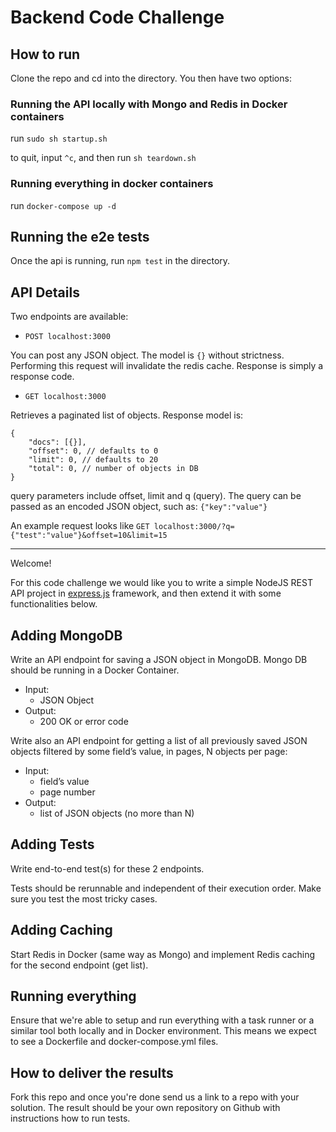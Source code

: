 # Backend Code Challenge


## How to run

Clone the repo and cd into the directory. You then have two options:

### Running the API locally with Mongo and Redis in Docker containers

run `sudo sh startup.sh`

to quit, input `^c`, and then run  `sh teardown.sh`

### Running everything in docker containers

run `docker-compose up -d`

## Running the e2e tests

Once the api is running, run `npm test` in the directory.

## API Details

Two endpoints are available:

- `POST localhost:3000`

You can post any JSON object. The model is `{}` without strictness. Performing this request will invalidate the redis cache. Response is simply a response code.

- `GET localhost:3000`

Retrieves a paginated list of objects. Response model is:

```
{
	"docs": [{}],
	"offset": 0, // defaults to 0
	"limit": 0, // defaults to 20
	"total": 0, // number of objects in DB
}
```

query parameters include offset, limit and q (query). The query can be passed as an encoded JSON object, such as: `{"key":"value"}`

An example request looks like `GET localhost:3000/?q={"test":"value"}&offset=10&limit=15`

---

Welcome!

For this code challenge we would like you to write a simple NodeJS REST API project in [express.js](https://expressjs.com/) framework, and then extend it with some functionalities below.


## Adding MongoDB

Write an API endpoint for saving a JSON object in MongoDB. Mongo DB should be running in a Docker Container.

- Input:
  - JSON Object
- Output:
  - 200 OK or error code

Write also an API endpoint for getting a list of all previously saved JSON objects filtered by some field’s value, in pages, N objects per page:

- Input:
  - field’s value
  - page number
- Output:
  - list of JSON objects (no more than N)


## Adding Tests

Write end-to-end test(s) for these 2 endpoints.

Tests should be rerunnable and independent of their execution order. Make sure you test the most tricky cases.


## Adding Caching

Start Redis in Docker (same way as Mongo) and implement Redis caching for the second endpoint (get list).


## Running everything

Ensure that we're able to setup and run everything with a task runner or a similar tool both locally and in Docker environment. This means we expect to see a Dockerfile and docker-compose.yml files.


## How to deliver the results

Fork this repo and once you're done send us a link to a repo with your solution. The result should be your own repository on Github with instructions how to run tests.
